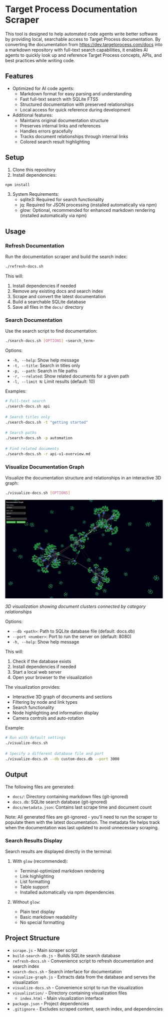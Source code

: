 # Target Process Documentation Scraper

This tool is designed to help automated code agents write better software by providing local, searchable access to Target Process documentation. By converting the documentation from https://dev.targetprocess.com/docs into a markdown repository with full-text search capabilities, it enables AI agents to quickly look up and reference Target Process concepts, APIs, and best practices while writing code.

## Features

- Optimized for AI code agents:
  - Markdown format for easy parsing and understanding
  - Fast full-text search with SQLite FTS5
  - Structured documentation with preserved relationships
  - Local access for quick reference during development
- Additional features:
  - Maintains original documentation structure
  - Preserves internal links and references
  - Handles errors gracefully
  - Tracks document relationships through internal links
  - Colored search result highlighting

## Setup

1. Clone this repository
2. Install dependencies:
```bash
npm install
```
3. System Requirements:
   - sqlite3: Required for search functionality
   - jq: Required for JSON processing (installed automatically via npm)
   - glow: Optional, recommended for enhanced markdown rendering (installed automatically via npm)

## Usage

### Refresh Documentation

Run the documentation scraper and build the search index:
```bash
./refresh-docs.sh
```

This will:
1. Install dependencies if needed
2. Remove any existing docs and search index
3. Scrape and convert the latest documentation
4. Build a searchable SQLite database
5. Save all files in the `docs/` directory

### Search Documentation

Use the search script to find documentation:
```bash
./search-docs.sh [OPTIONS] <search_term>
```

Options:
- `-h, --help`: Show help message
- `-t, --title`: Search in titles only
- `-p, --path`: Search in file paths
- `-r, --related`: Show related documents for a given path
- `-l, --limit N`: Limit results (default: 10)

Examples:
```bash
# Full-text search
./search-docs.sh api

# Search titles only
./search-docs.sh -t "getting started"

# Search paths
./search-docs.sh -p automation

# Find related documents
./search-docs.sh -r api-v1-overview.md
```

### Visualize Documentation Graph

Visualize the documentation structure and relationships in an interactive 3D graph:
```bash
./visualize-docs.sh [OPTIONS]
```

![Documentation Graph Visualization](images/node-graph.png)

*3D visualization showing document clusters connected by category relationships*

Options:
- `--db <path>`: Path to SQLite database file (default: docs.db)
- `--port <number>`: Port to run the server on (default: 8080)
- `-h, --help`: Show help message

This will:
1. Check if the database exists
2. Install dependencies if needed
3. Start a local web server
4. Open your browser to the visualization

The visualization provides:
- Interactive 3D graph of documents and sections
- Filtering by node and link types
- Search functionality
- Node highlighting and information display
- Camera controls and auto-rotation

Example:
```bash
# Run with default settings
./visualize-docs.sh

# Specify a different database file and port
./visualize-docs.sh --db custom-docs.db --port 3000
```

## Output

The following files are generated:
- `docs/`: Directory containing markdown files (git-ignored)
- `docs.db`: SQLite search database (git-ignored)
- `docs/metadata.json`: Contains last scrape time and document count

Note: All generated files are git-ignored - you'll need to run the scraper to populate them with the latest documentation. The metadata file helps track when the documentation was last updated to avoid unnecessary scraping.

### Search Results Display

Search results are displayed directly in the terminal:

1. With `glow` (recommended):
   - Terminal-optimized markdown rendering
   - Link highlighting
   - List formatting
   - Table support
   - Installed automatically via npm dependencies

2. Without `glow`:
   - Plain text display
   - Basic markdown readability
   - No special formatting

## Project Structure

- `scrape.js` - Main scraper script
- `build-search-db.js` - Builds SQLite search database
- `refresh-docs.sh` - Convenience script to refresh documentation and search index
- `search-docs.sh` - Search interface for documentation
- `visualize-graph.js` - Extracts data from the database and serves the visualization
- `visualize-docs.sh` - Convenience script to run the visualization
- `visualization/` - Directory containing visualization files
  - `index.html` - Main visualization interface
- `package.json` - Project dependencies
- `.gitignore` - Excludes scraped content, search index, and dependencies
